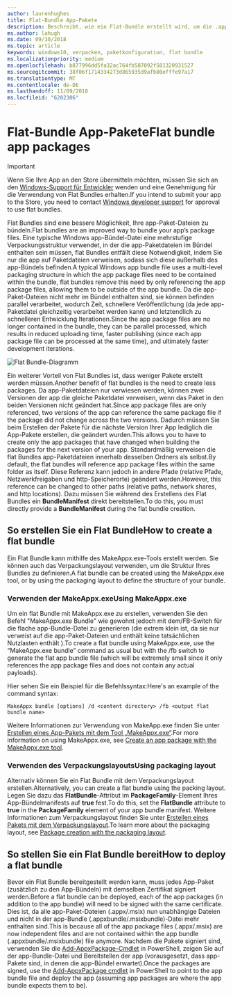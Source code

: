 ```yaml
---
author: laurenhughes
title: Flat-Bundle App-Pakete
description: Beschreibt, wie ein Flat-Bundle erstellt wird, um die .appx-Paketdateien Ihrer App mit Verweisen auf App-Pakete zu bündeln.
ms.author: lahugh
ms.date: 09/30/2018
ms.topic: article
keywords: windows10, verpacken, paketkonfiguration, flat bundle
ms.localizationpriority: medium
ms.openlocfilehash: b877996dd5fa32ac764fb587092f501320931527
ms.sourcegitcommit: 38f06f1714334273d865935d9afb80efffe97a17
ms.translationtype: MT
ms.contentlocale: de-DE
ms.lasthandoff: 11/09/2018
ms.locfileid: "6202306"
---
```

# <a name="flat-bundle-app-packages"></a><span data-ttu-id="3bcaa-104">Flat-Bundle App-Pakete</span><span class="sxs-lookup"><span data-stu-id="3bcaa-104">Flat bundle app packages</span></span> 

> [!IMPORTANT]
> <span data-ttu-id="3bcaa-105">Wenn Sie Ihre App an den Store übermitteln möchten, müssen Sie sich an den [Windows-Support für Entwickler](https://developer.microsoft.com/windows/support) wenden und eine Genehmigung für die Verwendung von Flat Bundles erhalten.</span><span class="sxs-lookup"><span data-stu-id="3bcaa-105">If you intend to submit your app to the Store, you need to contact [Windows developer support](https://developer.microsoft.com/windows/support) for approval to use flat bundles.</span></span>

<span data-ttu-id="3bcaa-106">Flat Bundles sind eine bessere Möglichkeit, Ihre app-Paket-Dateien zu bündeln.</span><span class="sxs-lookup"><span data-stu-id="3bcaa-106">Flat bundles are an improved way to bundle your app’s package files.</span></span> <span data-ttu-id="3bcaa-107">Eine typische Windows app-Bündel-Datei eine mehrstufige Verpackungsstruktur verwendet, in der die app-Paketdateien im Bündel enthalten sein müssen, flat Bundles entfällt diese Notwendigkeit, indem Sie nur die app auf Paketdateien verweisen, sodass sich diese außerhalb des app-Bündels befinden.</span><span class="sxs-lookup"><span data-stu-id="3bcaa-107">A typical Windows app bundle file uses a multi-level packaging structure in which the app package files need to be contained within the bundle, flat bundles remove this need by only referencing the app package files, allowing them to be outside of the app bundle.</span></span> <span data-ttu-id="3bcaa-108">Da die app-Paket-Dateien nicht mehr im Bündel enthalten sind, sie können befinden parallel verarbeitet, wodurch Zeit, schnellere Veröffentlichung (da jede app-Paketdatei gleichzeitig verarbeitet werden kann) und letztendlich zu schnelleren Entwicklung Iterationen.</span><span class="sxs-lookup"><span data-stu-id="3bcaa-108">Since the app package files are no longer contained in the bundle, they can be parallel processed, which results in reduced uploading time, faster publishing (since each app package file can be processed at the same time), and ultimately faster development iterations.</span></span>

![Flat Bundle-Diagramm](images/bundle-combined.png)

<span data-ttu-id="3bcaa-110">Ein weiterer Vorteil von Flat Bundles ist, dass weniger Pakete erstellt werden müssen.</span><span class="sxs-lookup"><span data-stu-id="3bcaa-110">Another benefit of flat bundles is the need to create less packages.</span></span> <span data-ttu-id="3bcaa-111">Da app-Paketdateien nur verwiesen werden, können zwei Versionen der app die gleiche Paketdatei verweisen, wenn das Paket in den beiden Versionen nicht geändert hat.</span><span class="sxs-lookup"><span data-stu-id="3bcaa-111">Since app package files are only referenced, two versions of the app can reference the same package file if the package did not change across the two versions.</span></span> <span data-ttu-id="3bcaa-112">Dadurch müssen Sie beim Erstellen der Pakete für die nächste Version Ihrer App lediglich die App-Pakete erstellen, die geändert wurden.</span><span class="sxs-lookup"><span data-stu-id="3bcaa-112">This allows you to have to create only the app packages that have changed when building the packages for the next version of your app.</span></span>
<span data-ttu-id="3bcaa-113">Standardmäßig verweisen die flat Bundles app-Paketdateien innerhalb desselben Ordners als selbst.</span><span class="sxs-lookup"><span data-stu-id="3bcaa-113">By default, the flat bundles will reference app package files within the same folder as itself.</span></span> <span data-ttu-id="3bcaa-114">Diese Referenz kann jedoch in andere Pfade (relative Pfade, Netzwerkfreigaben und http-Speicherorte) geändert werden.</span><span class="sxs-lookup"><span data-stu-id="3bcaa-114">However, this reference can be changed to other paths (relative paths, network shares, and http locations).</span></span> <span data-ttu-id="3bcaa-115">Dazu müssen Sie während des Erstellens des Flat Bundles ein **BundleManifest** direkt bereitstellen.</span><span class="sxs-lookup"><span data-stu-id="3bcaa-115">To do this, you must directly provide a **BundleManifest** during the flat bundle creation.</span></span> 

## <a name="how-to-create-a-flat-bundle"></a><span data-ttu-id="3bcaa-116">So erstellen Sie ein Flat Bundle</span><span class="sxs-lookup"><span data-stu-id="3bcaa-116">How to create a flat bundle</span></span>

<span data-ttu-id="3bcaa-117">Ein Flat Bundle kann mithilfe des MakeAppx.exe-Tools erstellt werden. Sie können auch das Verpackungslayout verwenden, um die Struktur Ihres Bundles zu definieren.</span><span class="sxs-lookup"><span data-stu-id="3bcaa-117">A flat bundle can be created using the MakeAppx.exe tool, or by using the packaging layout to define the structure of your bundle.</span></span>

### <a name="using-makeappxexe"></a><span data-ttu-id="3bcaa-118">Verwenden der MakeAppx.exe</span><span class="sxs-lookup"><span data-stu-id="3bcaa-118">Using MakeAppx.exe</span></span>
<span data-ttu-id="3bcaa-119">Um ein flat Bundle mit MakeAppx.exe zu erstellen, verwenden Sie den Befehl "MakeAppx.exe Bundle" wie gewohnt jedoch mit dem/FB-Switch für die flache app-Bundle-Datei zu generieren (die extrem klein ist, da sie nur verweist auf die app-Paket-Dateien und enthält keine tatsächlichen Nutzlasten enthält ).</span><span class="sxs-lookup"><span data-stu-id="3bcaa-119">To create a flat bundle using MakeAppx.exe, use the “MakeAppx.exe bundle” command as usual but with the /fb switch to generate the flat app bundle file (which will be extremely small since it only references the app package files and does not contain any actual payloads).</span></span> 

<span data-ttu-id="3bcaa-120">Hier sehen Sie ein Beispiel für die Befehlssyntax:</span><span class="sxs-lookup"><span data-stu-id="3bcaa-120">Here's an example of the command syntax:</span></span>

```syntax
MakeAppx bundle [options] /d <content directory> /fb <output flat bundle name>
```

<span data-ttu-id="3bcaa-121">Weitere Informationen zur Verwendung von MakeApp.exe finden Sie unter [Erstellen eines App-Pakets mit dem Tool „MakeAppx.exe“](https://docs.microsoft.com/windows/uwp/packaging/create-app-package-with-makeappx-tool).</span><span class="sxs-lookup"><span data-stu-id="3bcaa-121">For more information on using MakeAppx.exe, see [Create an app package with the MakeAppx.exe tool](https://docs.microsoft.com/windows/uwp/packaging/create-app-package-with-makeappx-tool).</span></span>

### <a name="using-packaging-layout"></a><span data-ttu-id="3bcaa-122">Verwenden des Verpackungslayouts</span><span class="sxs-lookup"><span data-stu-id="3bcaa-122">Using packaging layout</span></span>
<span data-ttu-id="3bcaa-123">Alternativ können Sie ein Flat Bundle mit dem Verpackungslayout erstellen.</span><span class="sxs-lookup"><span data-stu-id="3bcaa-123">Alternatively, you can create a flat bundle using the packing layout.</span></span> <span data-ttu-id="3bcaa-124">Legen Sie dazu das **FlatBundle**-Attribut im **PackageFamily**-Element Ihres App-Bündelmanifests auf **true** fest.</span><span class="sxs-lookup"><span data-stu-id="3bcaa-124">To do this, set the **FlatBundle** attribute to **true** in the **PackageFamily** element of your app bundle manifest.</span></span> <span data-ttu-id="3bcaa-125">Weitere Informationen zum Verpackungslayout finden Sie unter [Erstellen eines Pakets mit dem Verpackungslayout](packaging-layout.md).</span><span class="sxs-lookup"><span data-stu-id="3bcaa-125">To learn more about the packaging layout, see [Package creation with the packaging layout](packaging-layout.md).</span></span>

## <a name="how-to-deploy-a-flat-bundle"></a><span data-ttu-id="3bcaa-126">So stellen Sie ein Flat Bundle bereit</span><span class="sxs-lookup"><span data-stu-id="3bcaa-126">How to deploy a flat bundle</span></span> 
<span data-ttu-id="3bcaa-127">Bevor ein Flat Bundle bereitgestellt werden kann, muss jedes App-Paket (zusätzlich zu den App-Bündeln) mit demselben Zertifikat signiert werden.</span><span class="sxs-lookup"><span data-stu-id="3bcaa-127">Before a flat bundle can be deployed, each of the app packages (in addition to the app bundle) will need to be signed with the same certificate.</span></span> <span data-ttu-id="3bcaa-128">Dies ist, da alle app-Paket-Dateien (.appx/.msix) nun unabhängige Dateien und nicht in der app-Bundle (.appxbundle/.msixbundle)-Datei mehr enthalten sind.</span><span class="sxs-lookup"><span data-stu-id="3bcaa-128">This is because all of the app package files (.appx/.msix) are now independent files and are not contained within the app bundle (.appxbundle/.msixbundle) file anymore.</span></span> <span data-ttu-id="3bcaa-129">Nachdem die Pakete signiert sind, verwenden Sie die [Add-AppxPackage-Cmdlet](https://docs.microsoft.com/powershell/module/appx/add-appxpackage?view=win10-ps) in PowerShell, zeigen Sie auf der app-Bundle-Datei und Bereitstellen der app (vorausgesetzt, dass app-Pakete sind, in denen die app-Bündel erwartet).</span><span class="sxs-lookup"><span data-stu-id="3bcaa-129">Once the packages are signed, use the [Add-AppxPackage cmdlet](https://docs.microsoft.com/powershell/module/appx/add-appxpackage?view=win10-ps) in PowerShell to point to the app bundle file and deploy the app (assuming app packages are where the app bundle expects them to be).</span></span> 